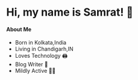 # Hi, my name is Samrat! 👋

#### About Me

- Born in Kolkata,India
- Living in Chandigarh,IN
- Loves Technology 🖨
- Blog Writer 📝
- Mildly Active 🏃‍♂️

